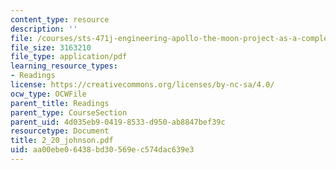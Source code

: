 ```yaml
---
content_type: resource
description: ''
file: /courses/sts-471j-engineering-apollo-the-moon-project-as-a-complex-system-spring-2007/aa00ebe06438bd30569ec574dac639e3_2_20_johnson.pdf
file_size: 3163210
file_type: application/pdf
learning_resource_types:
- Readings
license: https://creativecommons.org/licenses/by-nc-sa/4.0/
ocw_type: OCWFile
parent_title: Readings
parent_type: CourseSection
parent_uid: 4d035eb9-0419-8533-d950-ab8847bef39c
resourcetype: Document
title: 2_20_johnson.pdf
uid: aa00ebe0-6438-bd30-569e-c574dac639e3
---
```

